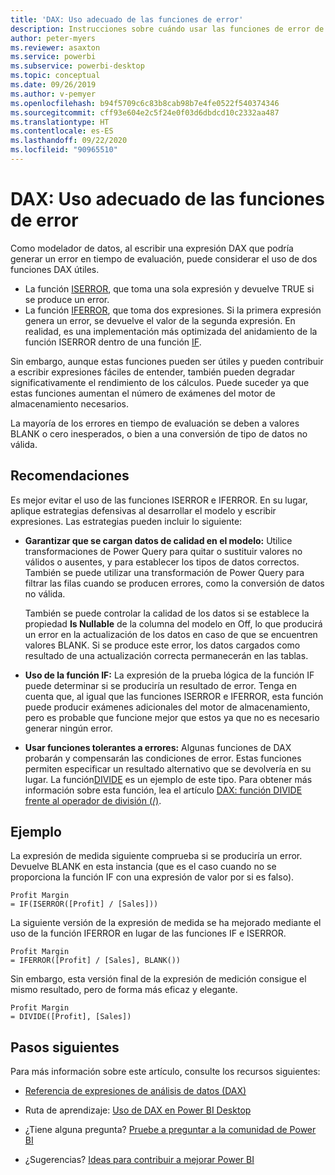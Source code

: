 ```yaml
---
title: 'DAX: Uso adecuado de las funciones de error'
description: Instrucciones sobre cuándo usar las funciones de error de DAX.
author: peter-myers
ms.reviewer: asaxton
ms.service: powerbi
ms.subservice: powerbi-desktop
ms.topic: conceptual
ms.date: 09/26/2019
ms.author: v-pemyer
ms.openlocfilehash: b94f5709c6c83b8cab98b7e4fe0522f540374346
ms.sourcegitcommit: cff93e604e2c5f24e0f03d6dbdcd10c2332aa487
ms.translationtype: HT
ms.contentlocale: es-ES
ms.lasthandoff: 09/22/2020
ms.locfileid: "90965510"
---
```

# <a name="dax-appropriate-use-of-error-functions"></a>DAX: Uso adecuado de las funciones de error

Como modelador de datos, al escribir una expresión DAX que podría generar un error en tiempo de evaluación, puede considerar el uso de dos funciones DAX útiles.

- La función [ISERROR](/dax/iserror-function-dax), que toma una sola expresión y devuelve TRUE si se produce un error.
- La función [IFERROR](/dax/iferror-function-dax), que toma dos expresiones. Si la primera expresión genera un error, se devuelve el valor de la segunda expresión. En realidad, es una implementación más optimizada del anidamiento de la función ISERROR dentro de una función [IF](/dax/if-function-dax).

Sin embargo, aunque estas funciones pueden ser útiles y pueden contribuir a escribir expresiones fáciles de entender, también pueden degradar significativamente el rendimiento de los cálculos. Puede suceder ya que estas funciones aumentan el número de exámenes del motor de almacenamiento necesarios.

La mayoría de los errores en tiempo de evaluación se deben a valores BLANK o cero inesperados, o bien a una conversión de tipo de datos no válida.

## <a name="recommendations"></a>Recomendaciones

Es mejor evitar el uso de las funciones ISERROR e IFERROR. En su lugar, aplique estrategias defensivas al desarrollar el modelo y escribir expresiones. Las estrategias pueden incluir lo siguiente:

- **Garantizar que se cargan datos de calidad en el modelo:** Utilice transformaciones de Power Query para quitar o sustituir valores no válidos o ausentes, y para establecer los tipos de datos correctos. También se puede utilizar una transformación de Power Query para filtrar las filas cuando se producen errores, como la conversión de datos no válida.

    También se puede controlar la calidad de los datos si se establece la propiedad **Is Nullable** de la columna del modelo en Off, lo que producirá un error en la actualización de los datos en caso de que se encuentren valores BLANK. Si se produce este error, los datos cargados como resultado de una actualización correcta permanecerán en las tablas.
- **Uso de la función IF:** La expresión de la prueba lógica de la función IF puede determinar si se produciría un resultado de error. Tenga en cuenta que, al igual que las funciones ISERROR e IFERROR, esta función puede producir exámenes adicionales del motor de almacenamiento, pero es probable que funcione mejor que estos ya que no es necesario generar ningún error.
- **Usar funciones tolerantes a errores:** Algunas funciones de DAX probarán y compensarán las condiciones de error. Estas funciones permiten especificar un resultado alternativo que se devolvería en su lugar. La función[DIVIDE](/dax/divide-function-dax) es un ejemplo de este tipo. Para obtener más información sobre esta función, lea el artículo [DAX: función DIVIDE frente al operador de división (/)](dax-divide-function-operator.md).

## <a name="example"></a>Ejemplo

La expresión de medida siguiente comprueba si se produciría un error. Devuelve BLANK en esta instancia (que es el caso cuando no se proporciona la función IF con una expresión de valor por si es falso).

```dax
Profit Margin
= IF(ISERROR([Profit] / [Sales]))
```

La siguiente versión de la expresión de medida se ha mejorado mediante el uso de la función IFERROR en lugar de las funciones IF e ISERROR.

```dax
Profit Margin
= IFERROR([Profit] / [Sales], BLANK())
```

Sin embargo, esta versión final de la expresión de medición consigue el mismo resultado, pero de forma más eficaz y elegante.

```dax
Profit Margin
= DIVIDE([Profit], [Sales])
```

## <a name="next-steps"></a>Pasos siguientes

Para más información sobre este artículo, consulte los recursos siguientes:

- [Referencia de expresiones de análisis de datos (DAX)](/dax/)

- Ruta de aprendizaje: [Uso de DAX en Power BI Desktop](/learn/paths/dax-power-bi/)
- ¿Tiene alguna pregunta? [Pruebe a preguntar a la comunidad de Power BI](https://community.powerbi.com/)
- ¿Sugerencias? [Ideas para contribuir a mejorar Power BI](https://ideas.powerbi.com)